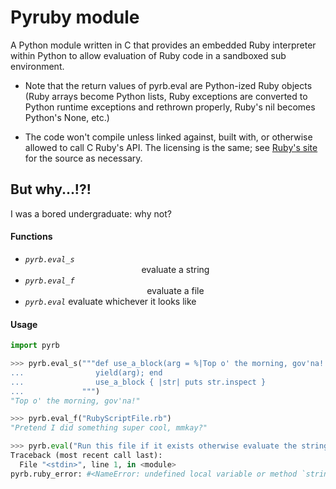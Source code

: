  Pyruby module
===
A Python module written in C that provides an embedded Ruby interpreter
within Python to allow evaluation of Ruby code in a sandboxed sub environment.

 * Note that the return values of pyrb.eval are Python-ized Ruby objects
 	(Ruby arrays become Python lists, Ruby exceptions are converted to Python runtime
  exceptions and rethrown properly, Ruby's nil becomes Python's None, etc.)

 * The code won't compile unless linked against, built with, or otherwise allowed to call
  C Ruby's API.  The licensing is the same; see [Ruby's site](http://www.ruby-lang.org)
  for the source as necessary.

## But why...!?!
I was a bored undergraduate: why not?


#### Functions
* _`pyrb.eval_s`_    <center>evaluate a string</center>
* _`pyrb.eval_f`_    <center>evaluate a file</center>
* _`pyrb.eval`_      evaluate whichever it looks like

#### Usage

```Python
import pyrb

>>> pyrb.eval_s("""def use_a_block(arg = %|Top o' the morning, gov'na!|)
...                yield(arg); end
...                use_a_block { |str| puts str.inspect }
...             """)
"Top o' the morning, gov'na!"

>>> pyrb.eval_f("RubyScriptFile.rb")
"Pretend I did something super cool, mmkay?"

>>> pyrb.eval("Run this file if it exists otherwise evaluate the string")
Traceback (most recent call last):
  File "<stdin>", line 1, in <module>
pyrb.ruby_error: #<NameError: undefined local variable or method `string' for main:Object>
```
